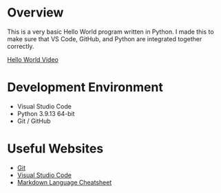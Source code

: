 # Overview

This is a very basic Hello World program written in Python. I made this to make sure that VS Code, GitHub, and Python are integrated together correctly.

[Hello World Video](https://youtu.be/FPw6oajNRuE)

# Development Environment

* Visual Studio Code
* Python 3.9.13 64-bit
* Git / GitHub

# Useful Websites

* [Git](https://git-scm.com/download)
* [Visual Studio Code](https://code.visualstudio.com/download)
* [Markdown Language Cheatsheet](https://www.markdownguide.org/cheat-sheet/)